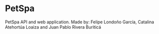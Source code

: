 # PetSpa
PetSpa API and web application. Made by: Felipe Londoño García, Catalina Atehortúa Loaiza and Juan Pablo Rivera Buriticá
